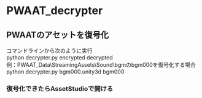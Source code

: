 # PWAAT_decrypter
## PWAATのアセットを復号化<br>
コマンドラインから次のように実行<br>
python decrypter.py encrypted decrypted
<br>
例：PWAAT_Data\StreamingAssets\Sound\bgmのbgm000を復号化する場合<br>
python decrypter.py bgm000.unity3d bgm000
### 復号化できたらAssetStudioで開ける
